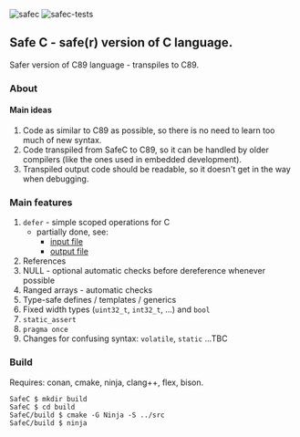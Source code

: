![safec](https://github.com/nottomw/safec/actions/workflows/safec.yml/badge.svg)
![safec-tests](https://github.com/nottomw/safec/actions/workflows/safec-tests.yml/badge.svg)

## Safe C - safe(r) version of C language.

Safer version of C89 language - transpiles to C89.

### About

#### Main ideas
1. Code as similar to C89 as possible, so there is no need to learn too much of new syntax.
2. Code transpiled from SafeC to C89, so it can be handled by older compilers (like the ones used in embedded development).
3. Transpiled output code should be readable, so it doesn't get in the way when debugging.

### Main features
1. `defer` - simple scoped operations for C
    - partially done, see:
        - [input file](https://github.com/nottomw/SafeC/blob/main/src/safec_testfiles/AST_defer.sc)
        - [output file](https://github.com/nottomw/SafeC/blob/main/src/safec_testfiles/testfiles_generated_defer_ast/AST_defer.c)
2. References
3. NULL - optional automatic checks before dereference whenever possible
4. Ranged arrays - automatic checks
5. Type-safe defines / templates / generics 
6. Fixed width types (`uint32_t`, `int32_t`, ...) and `bool`
7. `static_assert`
9. `pragma once`
9. Changes for confusing syntax: `volatile`, `static`
...TBC

### Build
Requires: conan, cmake, ninja, clang++, flex, bison.

```
SafeC $ mkdir build
SafeC $ cd build
SafeC/build $ cmake -G Ninja -S ../src
SafeC/build $ ninja
```
